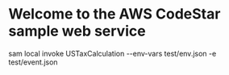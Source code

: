 Welcome to the AWS CodeStar sample web service
==============================================
sam local invoke USTaxCalculation --env-vars test/env.json -e test/event.json
